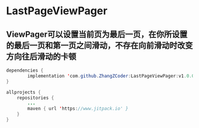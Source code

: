 LastPageViewPager
=================
ViewPager可以设置当前页为最后一页，在你所设置的最后一页和第一页之间滑动，不存在向前滑动时改变方向往后滑动的卡顿
-----------------
```java
dependencies {
        implementation 'com.github.ZhangZCoder:LastPageViewPager:v1.0.0'
}

allprojects {
    repositories {
        ...
        maven { url 'https://www.jitpack.io' }
    }
}
```
